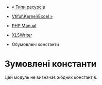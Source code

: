 - [« Типи ресурсів](xlswriter.resources.md)
- [Vtiful\Kernel\Excel »](class.vtiful-kernel-excel.md)

- [PHP Manual](index.md)
- [XLSWriter](book.xlswriter.md)
- Обумовлені константи

# Зумовлені константи

Цей модуль не визначає жодних константів.
